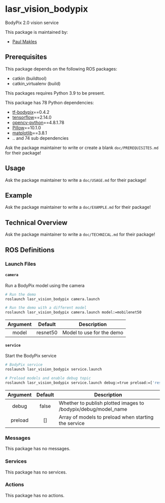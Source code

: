 # lasr_vision_bodypix

BodyPix 2.0 vision service

This package is maintained by:
- [Paul Makles](mailto:me@insrt.uk)

## Prerequisites

This package depends on the following ROS packages:
- catkin (buildtool)
- catkin_virtualenv (build)

This packages requires Python 3.9 to be present.

This package has 78 Python dependencies:
- [tf-bodypix](https://pypi.org/project/tf-bodypix)==0.4.2
- [tensorflow](https://pypi.org/project/tensorflow)==2.14.0
- [opencv-python](https://pypi.org/project/opencv-python)==4.8.1.78
- [Pillow](https://pypi.org/project/Pillow)==10.1.0
- [matplotlib](https://pypi.org/project/matplotlib)==3.8.1
- .. and 74 sub dependencies

Ask the package maintainer to write or create a blank `doc/PREREQUISITES.md` for their package!

## Usage

Ask the package maintainer to write a `doc/USAGE.md` for their package!

## Example

Ask the package maintainer to write a `doc/EXAMPLE.md` for their package!

## Technical Overview

Ask the package maintainer to write a `doc/TECHNICAL.md` for their package!

## ROS Definitions

### Launch Files

#### `camera`

Run a BodyPix model using the camera

```bash
# Run the demo
roslaunch lasr_vision_bodypix camera.launch 

# Run the demo with a different model
roslaunch lasr_vision_bodypix camera.launch model:=mobilenet50
```

| Argument | Default | Description |
|:-:|:-:|---|
| model | resnet50 | Model to use for the demo |


#### `service`

Start the BodyPix service

```bash
# BodyPix service
roslaunch lasr_vision_bodypix service.launch 

# Preload models and enable debug topic
roslaunch lasr_vision_bodypix service.launch debug:=true preload:=['resnet50', 'mobilenet50']
```

| Argument | Default | Description |
|:-:|:-:|---|
| debug | false | Whether to publish plotted images to /bodypix/debug/model_name |
| preload | [] | Array of models to preload when starting the service |



### Messages

This package has no messages.

### Services

This package has no services.

### Actions

This package has no actions.
